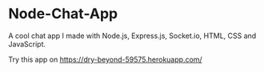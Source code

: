 # Node-Chat-App

A cool chat app I made with Node.js, Express.js, Socket.io, HTML, CSS and JavaScript.

Try this app on https://dry-beyond-59575.herokuapp.com/
